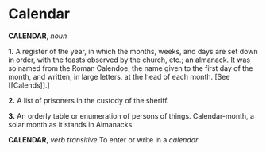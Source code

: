 # Calendar

**CALENDAR**, _noun_

**1.** A register of the year, in which the months, weeks, and days are set down in order, with the feasts observed by the church, etc.; an almanack. It was so named from the Roman Calendoe, the name given to the first day of the month, and written, in large letters, at the head of each month. \[See [[Calends]].\]

**2.** A list of prisoners in the custody of the sheriff.

**3.** An orderly table or enumeration of persons of things. Calendar-month, a solar month as it stands in Almanacks.

**CALENDAR**, _verb transitive_ To enter or write in a _calendar_